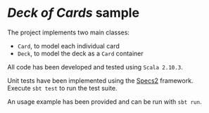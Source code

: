 # *Deck of Cards* sample

The project implements two main classes:  
- `Card`, to model each individual card  
- `Deck`, to model the deck as a `Card` container  

All code has been developed and tested using `Scala 2.10.3`.  

Unit tests have been implemented using the [Specs2](http://etorreborre.github.io/specs2/) framework.  
Execute `sbt test` to run the test suite.  

An usage example has been provided and can be run with `sbt run`.
